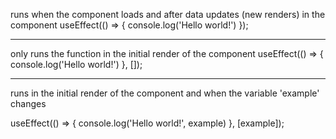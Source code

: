 runs when the component loads and after data updates (new renders) in the component
useEffect(() => {
    console.log('Hello world!')
});
  
-----

only runs the function in the initial render of the component
useEffect(() => {
    console.log('Hello world!')
}, []);
  
-----
runs in the initial render of the component and when the variable 'example' changes

useEffect(() => {
    console.log('Hello world!', example)
}, [example]);
